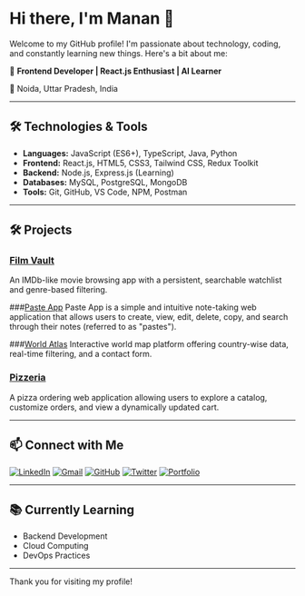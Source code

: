 # Hi there, I'm Manan 👋

Welcome to my GitHub profile! I'm passionate about technology, coding, and constantly learning new things. Here's a bit about me:

🎯 **Frontend Developer | React.js Enthusiast | AI Learner**

📍 Noida, Uttar Pradesh, India

---

## 🛠️ Technologies & Tools
- **Languages:**  JavaScript (ES6+), TypeScript, Java, Python
- **Frontend:** React.js, HTML5, CSS3, Tailwind CSS, Redux Toolkit
- **Backend:** Node.js, Express.js (Learning)
- **Databases:** MySQL, PostgreSQL, MongoDB
- **Tools:** Git, GitHub, VS Code, NPM, Postman

---

## 🛠️ Projects

### [Film Vault](https://film-vault-git-main-manan011s-projects.vercel.app/)
An IMDb-like movie browsing app with a persistent, searchable watchlist and genre-based filtering.

###[Paste App](https://paste-app-manan011s-projects.vercel.app/)
Paste App is a simple and intuitive note-taking web application that allows users to create, view, edit, delete, copy, and search through their notes (referred to as "pastes").

###[World Atlas](https://world-atlas-dun.vercel.app/)
Interactive world map platform offering country-wise data, real-time filtering, and a contact form.

### [Pizzeria](https://github.com/manan011/pizzeria)
A pizza ordering web application allowing users to explore a catalog, customize orders, and view a dynamically updated cart.

---

## 📫 Connect with Me


[![LinkedIn](https://img.shields.io/badge/LinkedIn-blue?logo=linkedin&style=for-the-badge)](https://www.linkedin.com/in/manan011)
[![Gmail](https://img.shields.io/badge/Gmail-D14836?logo=gmail&logoColor=white&style=for-the-badge)](mailto:mananagarwal1103@gmail.com)
[![GitHub](https://img.shields.io/badge/GitHub-black?logo=github&style=for-the-badge)](https://github.com/manan011)
[![Twitter](https://img.shields.io/badge/Twitter-1DA1F2?logo=twitter&logoColor=white&style=for-the-badge)](https://twitter.com/manan011)
[![Portfolio](https://img.shields.io/badge/Portfolio-24292E?logo=firefox-browser&logoColor=white&style=for-the-badge)](https://portfolio-mananagarwal.vercel.app/)



---

## 📚 Currently Learning

- Backend Development
- Cloud Computing
- DevOps Practices

---

Thank you for visiting my profile!

